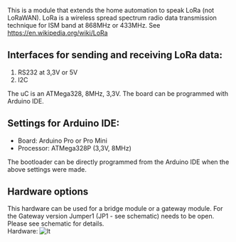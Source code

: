 This is a module that extends the home automation to speak LoRa (not LoRaWAN).
LoRa is a wireless spread spectrum radio data transmission technique for ISM band at 868MHz or 433MHz.
See https://en.wikipedia.org/wiki/LoRa

## Interfaces for sending and receiving LoRa data:
1. RS232 at 3,3V or 5V
2. I2C

The uC is an ATMega328, 8MHz, 3,3V. The board can be programmed with Arduino IDE.

## Settings for Arduino IDE:
- Board: Arduino Pro or Pro Mini
- Processor: ATMega328P (3,3V, 8MHz)

The bootloader can be directly programmed from the Arduino IDE when the above settings were made.

## Hardware options
This hardware can be used for a bridge module or a gateway module. For the Gateway version Jumper1 (JP1 - see schematic) needs to be open. Please see schematic for details.<br>
Hardware:
![lt](https://raw.githubusercontent.com/tinytronix/SX126x/master/pcb/LoRa2.JPG)

